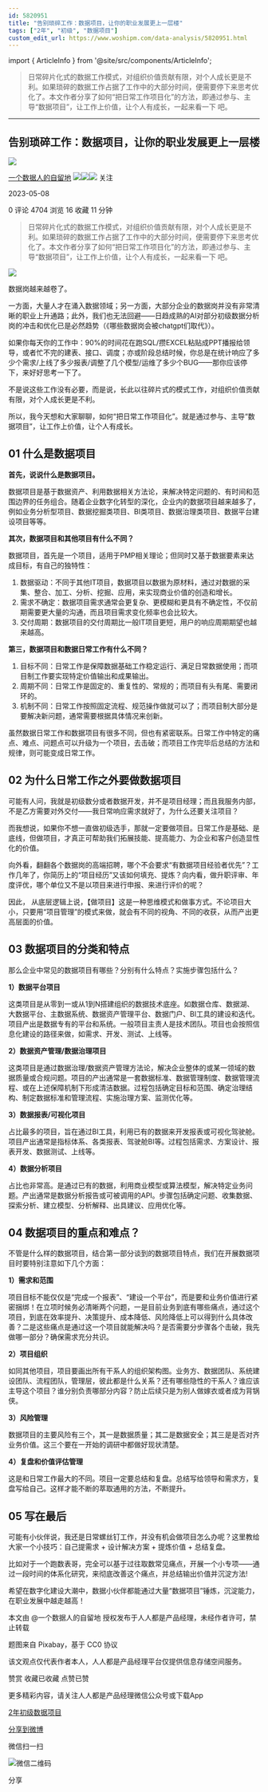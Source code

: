 ```yaml
---
id: 5820951
title: "告别琐碎工作：数据项目，让你的职业发展更上一层楼"
tags: ["2年", "初级", "数据项目"]
custom_edit_url: https://www.woshipm.com/data-analysis/5820951.html
---
```

import { ArticleInfo } from '@site/src/components/ArticleInfo';

<ArticleInfo
    author="一个数据人的自留地"
    authorLink="https://www.woshipm.com/u/49446"
    published="2023-05-08"
    views={4704}
    comments={0}
    collects={16}
/>

> 日常碎片化式的数据工作模式，对组织价值贡献有限，对个人成长更是不利。如果琐碎的数据工作占据了工作中的大部分时间，便需要停下来思考优化了。本文作者分享了如何“把日常工作项目化”的方法，即通过参与、主导“数据项目”，让工作上价值，让个人有成长，一起来看一下 吧。

---

## 告别琐碎工作：数据项目，让你的职业发展更上一层楼

[![](https://image.woshipm.com/wp-files/2021/09/3YqDNh5meg7ejNmhJ5Ci.jpeg!/both/72x72)](https://www.woshipm.com/u/49446)

[一个数据人的自留地](https://www.woshipm.com/u/49446) ![](https://static.woshipm.com/tag/1121_1@2x.png)![](https://static.woshipm.com/tag/1301_1@2x.png)![](https://static.woshipm.com/tag/2103_1@2x.png) 关注

2023-05-08

0 评论 4704 浏览 16 收藏 11 分钟

> 日常碎片化式的数据工作模式，对组织价值贡献有限，对个人成长更是不利。如果琐碎的数据工作占据了工作中的大部分时间，便需要停下来思考优化了。本文作者分享了如何“把日常工作项目化”的方法，即通过参与、主导“数据项目”，让工作上价值，让个人有成长，一起来看一下 吧。

![](https://image.woshipm.com/2023/04/13/a66ce374-d9ee-11ed-bd74-00163e0b5ff3.jpg)

数据岗越来越卷了。

一方面，大量人才在涌入数据领域；另一方面，大部分企业的数据岗并没有非常清晰的职业上升通路；此外，我们也无法回避——日趋成熟的AI对部分初级数据分析岗的冲击和优化已是必然趋势（《哪些数据岗会被chatgpt们取代》）。

如果你每天你的工作中：90%的时间花在跑SQL/攒EXCEL粘贴成PPT播报给领导，或者忙不完的建表、接口、调度；亦或阶段总结时候，你总是在统计响应了多少个需求/上线了多少报表/调整了几个模型/运维了多少个BUG——那你应该停下，来好好思考一下了。

不是说这些工作没有必要，而是说，长此以往碎片式的模式工作，对组织价值贡献有限，对个人成长更是不利。

所以，我今天想和大家聊聊，如何“把日常工作项目化”。就是通过参与、主导“数据项目”，让工作上价值，让个人有成长。

## 01 什么是数据项目

**首先，说说什么是数据项目。**

数据项目是基于数据资产、利用数据相关方法论，来解决特定问题的、有时间和范围边界的任务组合。随着企业数字化转型的深化，企业内的数据项目越来越多了，例如业务分析型项目、数据挖掘类项目、BI类项目、数据治理类项目、数据平台建设项目等等。

**其次，数据项目和其他项目有什么不同？**

数据项目，首先是一个项目，适用于PMP相关理论；但同时又基于数据要素来达成目标，有自己的独特性：

1.  数据驱动：不同于其他IT项目，数据项目以数据为原材料，通过对数据的采集、整合、加工、分析、挖掘、应用，来实现商业价值的创造和增长。
2.  需求不确定：数据项目需求通常会更复杂、更模糊和更具有不确定性，不仅前期需要更大量的沟通，而且项目需求变化频率也会比较大。
3.  交付周期：数据项目的交付周期比一般IT项目更短，用户的响应周期期望也越来越高。

**第三，数据项目和数据日常工作有什么不同？**

1.  目标不同：日常工作是保障数据基础工作稳定运行、满足日常数据使用；而项目制工作要实现特定价值输出和成果输出。
2.  周期不同：日常工作是固定的、重复性的、常规的；而项目有头有尾、需要闭环的。
3.  机制不同：日常工作按照固定流程、规范操作做就可以了；而项目制大部分是要解决新问题，通常需要根据具体情况来创新。

虽然数据日常工作和数据项目有很多不同，但也有紧密联系。日常工作中特定的痛点、难点、问题点可以升级为一个项目，去击破；而项目工作完毕后总结的方法和规律，则可能变成日常工作。

## 02 为什么日常工作之外要做数据项目

可能有人问，我就是初级数分或者数据开发，并不是项目经理；而且我服务内部，不是乙方需要对外交付——我日常响应需求就好了，为什么还要关注项目？

而我想说，如果你不想一直做初级选手，那就一定要做项目。日常工作是基础、是底线，但做项目，才真正可帮助我们拓展技能、提高能力、为企业和客户创造显性化的价值。

向外看，翻翻各个数据岗的高端招聘，哪个不会要求“有数据项目经验者优先”？工作几年了，你简历上的“项目经历”又该如何填充、提炼？向内看，做升职评审、年度评优，哪个单位又不是以项目来进行申报、来进行评价的呢？

因此， 从底层逻辑上说，【做项目】这是一种思维模式和做事方式。不论项目大小，只要用“项目管理”的模式来做，就会有不同的视角、不同的收获，从而产出更高层面的价值。

## 03 数据项目的分类和特点

那么企业中常见的数据项目有哪些？分别有什么特点？实施步骤包括什么？

**1）数据平台项目**

这类项目是从零到一或从1到N搭建组织的数据技术底座。如数据仓库、数据湖、大数据平台、主数据系统、数据资产管理平台、数据门户、BI工具的建设和迭代。项目产出是数据专有的平台和系统。一般项目主责人是技术团队。项目也会按照信息化建设的路径来做，如需求、开发、测试、上线等。

**2）数据资产管理/数据治理项目**

这类项目是通过数据治理/数据资产管理方法论，解决企业整体的或某一领域的数据质量或合规问题。项目的产出通常是一套数据标准、数据管理制度、数据管理流程、或在上述保障机制下形成清洁数据。过程包括确定目标和范围、确定治理结构、制定数据标准和管理流程、实施治理方案、监测优化等。

**3）数据报表/可视化项目**

占比最多的项目，旨在通过BI工具，利用已有的数据来开发报表或可视化驾驶舱。项目产出通常是指标体系、各类报表、驾驶舱BI等。过程包括需求、方案设计、报表开发、数据测试、上线等。

**4）数据分析项目**

占比也非常高。是通过已有的数据，利用商业模型或算法模型，解决特定业务问题。产出通常是数据分析报告或可被调用的API。步骤包括确定问题、收集数据、探索分析、建立模型、分析解释、出具建议、应用优化等。

## 04 数据项目的重点和难点？

不管是什么样的数据项目，结合第一部分谈到的数据项目特点，我们在开展数据项目时要特别注意如下几个方面：

**1）需求和范围**

项目目标不能仅仅是“完成一个报表”、“建设一个平台”，而是要和业务价值进行紧密捆绑！在立项时候务必清晰两个问题，一是目前业务到底有哪些痛点，通过这个项目，到底在效率提升、决策提升、成本降低、风险降低上可以得到什么具体改善？二是这些痛点是通过这一个项目就能解决吗？是否需要分步骤各个击破，我先做哪一部分？确保需求充分共识。

**2）项目组织**

如同其他项目，项目要画出所有干系人的组织架构图。业务方、数据团队、系统建设团队、流程团队，管理层，彼此都是什么关系？还有哪些隐性的干系人？谁应该主导这个项目？谁分别负责哪部分内容？防止后续只是为别人做嫁衣或者成为背锅侠。

**3）风险管理**

数据项目的主要风险有三个，其一是数据质量；其二是数据安全；其三是是否对齐业务价值。这三个要在一开始的调研中都做好现状清楚。

**4）复盘和价值评估管理**

这是和日常工作最大的不同。项目一定要总结和复盘。总结写给领导和需求方，复盘写给自己。这样才能不断的萃取通用的方法，不断提升。

## 05 写在最后

可能有小伙伴说，我还是日常螺丝钉工作，并没有机会做项目怎么办呢？这里教给大家一个小技巧：自己提需求 + 设计解决方案 + 提炼价值 + 总结复盘。

比如对于一个跑数表哥，完全可以基于过往取数常见痛点，开展一个小专项——通过一段时间的体系化研究，来彻底改善这个痛点，并总结输出价值并沉淀方法!

希望在数字化建设大潮中，数据小伙伴都能通过大量“数据项目”锤炼，沉淀能力，在职业发展中越走越高！

本文由 @一个数据人的自留地 授权发布于人人都是产品经理，未经作者许可，禁止转载

题图来自 Pixabay，基于 CC0 协议

该文观点仅代表作者本人，人人都是产品经理平台仅提供信息存储空间服务。

赞赏 收藏已收藏 点赞已赞

更多精彩内容，请关注人人都是产品经理微信公众号或下载App

[2年](https://www.woshipm.com/tag/2%e5%b9%b4)[初级](https://www.woshipm.com/tag/%e5%88%9d%e7%ba%a7)[数据项目](https://www.woshipm.com/tag/%e6%95%b0%e6%8d%ae%e9%a1%b9%e7%9b%ae)

[分享到微博](https://service.weibo.com/share/share.php?appkey=2775287854&title=告别琐碎工作：数据项目，让你的职业发展更上一层楼&url=https://www.woshipm.com/data-analysis/5820951.html&pic=https://image.woshipm.com/2023/04/13/a66ce374-d9ee-11ed-bd74-00163e0b5ff3.jpg)

微信扫一扫

![微信二维码](https://api.pwmqr.com/qrcode/create/?url=https://www.woshipm.com/data-analysis/5820951.html)

分享